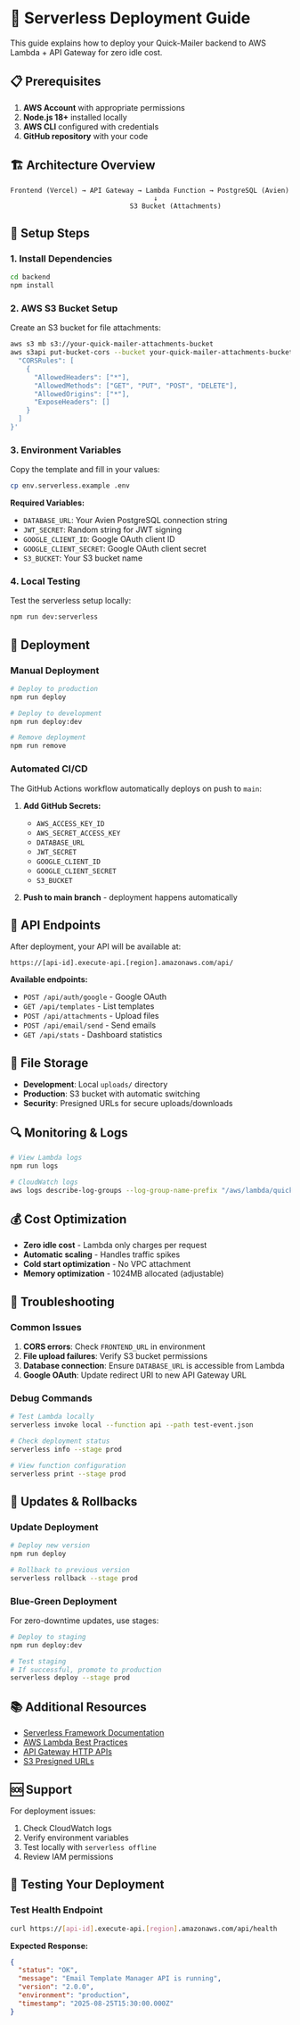 # 🚀 Serverless Deployment Guide

This guide explains how to deploy your Quick-Mailer backend to AWS Lambda + API Gateway for zero idle cost.

## 📋 Prerequisites

1. **AWS Account** with appropriate permissions
2. **Node.js 18+** installed locally
3. **AWS CLI** configured with credentials
4. **GitHub repository** with your code

## 🏗️ Architecture Overview

```
Frontend (Vercel) → API Gateway → Lambda Function → PostgreSQL (Avien)
                                    ↓
                              S3 Bucket (Attachments)
```

## 🔧 Setup Steps

### 1. Install Dependencies

```bash
cd backend
npm install
```

### 2. AWS S3 Bucket Setup

Create an S3 bucket for file attachments:

```bash
aws s3 mb s3://your-quick-mailer-attachments-bucket
aws s3api put-bucket-cors --bucket your-quick-mailer-attachments-bucket --cors-configuration '{
  "CORSRules": [
    {
      "AllowedHeaders": ["*"],
      "AllowedMethods": ["GET", "PUT", "POST", "DELETE"],
      "AllowedOrigins": ["*"],
      "ExposeHeaders": []
    }
  ]
}'
```

### 3. Environment Variables

Copy the template and fill in your values:

```bash
cp env.serverless.example .env
```

**Required Variables:**
- `DATABASE_URL`: Your Avien PostgreSQL connection string
- `JWT_SECRET`: Random string for JWT signing
- `GOOGLE_CLIENT_ID`: Google OAuth client ID
- `GOOGLE_CLIENT_SECRET`: Google OAuth client secret
- `S3_BUCKET`: Your S3 bucket name

### 4. Local Testing

Test the serverless setup locally:

```bash
npm run dev:serverless
```

## 🚀 Deployment

### Manual Deployment

```bash
# Deploy to production
npm run deploy

# Deploy to development
npm run deploy:dev

# Remove deployment
npm run remove
```

### Automated CI/CD

The GitHub Actions workflow automatically deploys on push to `main`:

1. **Add GitHub Secrets:**
   - `AWS_ACCESS_KEY_ID`
   - `AWS_SECRET_ACCESS_KEY`
   - `DATABASE_URL`
   - `JWT_SECRET`
   - `GOOGLE_CLIENT_ID`
   - `GOOGLE_CLIENT_SECRET`
   - `S3_BUCKET`

2. **Push to main branch** - deployment happens automatically

## 🔗 API Endpoints

After deployment, your API will be available at:
```
https://[api-id].execute-api.[region].amazonaws.com/api/
```

**Available endpoints:**
- `POST /api/auth/google` - Google OAuth
- `GET /api/templates` - List templates
- `POST /api/attachments` - Upload files
- `POST /api/email/send` - Send emails
- `GET /api/stats` - Dashboard statistics

## 📁 File Storage

- **Development**: Local `uploads/` directory
- **Production**: S3 bucket with automatic switching
- **Security**: Presigned URLs for secure uploads/downloads

## 🔍 Monitoring & Logs

```bash
# View Lambda logs
npm run logs

# CloudWatch logs
aws logs describe-log-groups --log-group-name-prefix "/aws/lambda/quick-mailer-api"
```

## 💰 Cost Optimization

- **Zero idle cost** - Lambda only charges per request
- **Automatic scaling** - Handles traffic spikes
- **Cold start optimization** - No VPC attachment
- **Memory optimization** - 1024MB allocated (adjustable)

## 🚨 Troubleshooting

### Common Issues

1. **CORS errors**: Check `FRONTEND_URL` in environment
2. **File upload failures**: Verify S3 bucket permissions
3. **Database connection**: Ensure `DATABASE_URL` is accessible from Lambda
4. **Google OAuth**: Update redirect URI to new API Gateway URL

### Debug Commands

```bash
# Test Lambda locally
serverless invoke local --function api --path test-event.json

# Check deployment status
serverless info --stage prod

# View function configuration
serverless print --stage prod
```

## 🔄 Updates & Rollbacks

### Update Deployment

```bash
# Deploy new version
npm run deploy

# Rollback to previous version
serverless rollback --stage prod
```

### Blue-Green Deployment

For zero-downtime updates, use stages:

```bash
# Deploy to staging
npm run deploy:dev

# Test staging
# If successful, promote to production
serverless deploy --stage prod
```

## 📚 Additional Resources

- [Serverless Framework Documentation](https://www.serverless.com/)
- [AWS Lambda Best Practices](https://docs.aws.amazon.com/lambda/latest/dg/best-practices.html)
- [API Gateway HTTP APIs](https://docs.aws.amazon.com/apigateway/latest/developerguide/http-api.html)
- [S3 Presigned URLs](https://docs.aws.amazon.com/AmazonS3/latest/userguide/ShareObjectPreSignedURL.html)

## 🆘 Support

For deployment issues:
1. Check CloudWatch logs
2. Verify environment variables
3. Test locally with `serverless offline`
4. Review IAM permissions

## 🧪 Testing Your Deployment

### Test Health Endpoint
```bash
curl https://[api-id].execute-api.[region].amazonaws.com/api/health
```

**Expected Response:**
```json
{
  "status": "OK",
  "message": "Email Template Manager API is running",
  "version": "2.0.0",
  "environment": "production",
  "timestamp": "2025-08-25T15:30:00.000Z"
}
```

